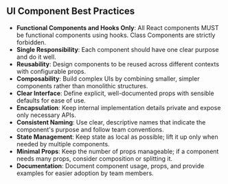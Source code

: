 ## UI Component Best Practices

- **Functional Components and Hooks Only**: All React components MUST be functional components using hooks. Class Components are strictly forbidden.
- **Single Responsibility**: Each component should have one clear purpose and do it well.
- **Reusability**: Design components to be reused across different contexts with configurable props.
- **Composability**: Build complex UIs by combining smaller, simpler components rather than monolithic structures.
- **Clear Interface**: Define explicit, well-documented props with sensible defaults for ease of use.
- **Encapsulation**: Keep internal implementation details private and expose only necessary APIs.
- **Consistent Naming**: Use clear, descriptive names that indicate the component's purpose and follow team conventions.
- **State Management**: Keep state as local as possible; lift it up only when needed by multiple components.
- **Minimal Props**: Keep the number of props manageable; if a component needs many props, consider composition or splitting it.
- **Documentation**: Document component usage, props, and provide examples for easier adoption by team members.